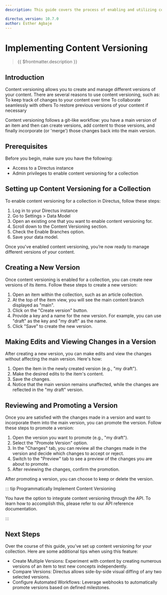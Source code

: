 ```yaml
---
description: This guide covers the process of enabling and utilizing content versioning in Directus.

directus_version: 10.7.0
author: Esther Agbaje
---
```


# Implementing Content Versioning

> {{ $frontmatter.description }}

## Introduction

Content versioning allows you to create and manage different versions of your content. There are several reasons to use
content versioning, such as: To keep track of changes to your content over time To collaborate seamlessly with others To
restore previous versions of your content if necessary

Content versioning follows a git-like workflow: you have a main version of an item and then can create versions, add
content to those versions, and finally incorporate (or 'merge') those changes back into the main version.

## Prerequisites

Before you begin, make sure you have the following:

- Access to a Directus instance
- Admin privileges to enable content versioning for a collection

## Setting up Content Versioning for a Collection

To enable content versioning for a collection in Directus, follow these steps:

1. Log in to your Directus instance
2. Go to Settings > Data Model
3. Open an existing one that you want to enable content versioning for.
4. Scroll down to the Content Versioning section.
5. Check the Enable Branches option.
6. Save your data model.

Once you've enabled content versioning, you’re now ready to manage different versions of your content.

## Creating a New Version

Once content versioning is enabled for a collection, you can create new versions of its items. Follow these steps to
create a new version:

1. Open an item within the collection, such as an article collection.
2. At the top of the item view, you will see the main content branch displayed as "main".
3. Click on the "Create version" button.
4. Provide a key and a name for the new version. For example, you can use "draft" as the key and "my draft" as the name.
5. Click "Save" to create the new version.

## Making Edits and Viewing Changes in a Version

After creating a new version, you can make edits and view the changes without affecting the main version. Here's how:

1. Open the item in the newly created version (e.g., "my draft").
2. Make the desired edits to the item's content.
3. Save the changes.
4. Notice that the main version remains unaffected, while the changes are reflected in the "my draft" version.

## Reviewing and Promoting a Version

Once you are satisfied with the changes made in a version and want to incorporate them into the main version, you can
promote the version. Follow these steps to promote a version:

1. Open the version you want to promote (e.g., "my draft").
2. Select the "Promote Version" option.
3. In the "Changes" tab, you can review all the changes made in the version and decide which changes to accept or
   reject.
4. Switch to the "Preview" tab to see a preview of the changes you are about to promote.
5. After reviewing the changes, confirm the promotion.

After promoting a version, you can choose to keep or delete the version.

::: tip Programmatically Implement Content Versioning

You have the option to integrate content versioning through the API. To learn how to accomplish this, please refer to
our API reference documentation.

:::

## Next Steps

Over the course of this guide, you’ve set up content versioning for your collection. Here are some additional tips when
using this feature:

- Create Multiple Versions: Experiment with content by creating numerous versions of an item to test new concepts
  independently.
- Compare Versions: Directus allows side-by-side visual diffing of any two selected versions.
- Configure Automated Workflows: Leverage webhooks to automatically promote versions based on defined milestones.
